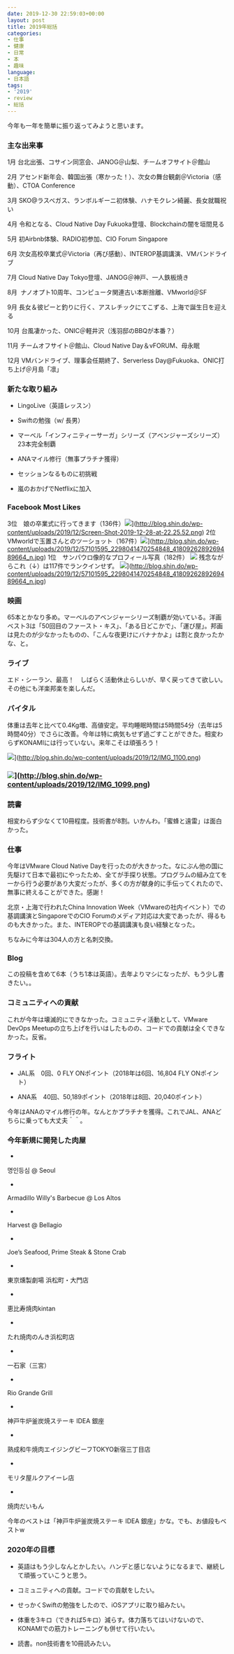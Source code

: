 ```yaml
---
date: 2019-12-30 22:59:03+00:00
layout: post
title: 2019年総括
categories:
- 仕事
- 健康
- 日常
- 本
- 趣味
language:
- 日本語
tags:
- '2019'
- review
- 総括
---
```


今年も一年を簡単に振り返ってみようと思います。


### 主な出来事




1月 台北出張、コサイン同窓会、JANOG＠山梨、チームオフサイト＠館山




2月 アセンド新年会、韓国出張（寒かった！）、次女の舞台観劇＠Victoria（感動）、CTOA Conference




3月 SKO@ラスベガス、ランボルギーニ初体験、ハナモクレン綺麗、長女就職祝い




4月 令和となる、Cloud Native Day Fukuoka登壇、Blockchainの闇を垣間見る




5月 初Airbnb体験、RADIO初参加、CIO Forum Singapore




6月 次女高校卒業式＠Victoria（再び感動）、INTEROP基調講演、VMバンドライブ




7月 Cloud Native Day Tokyo登壇、JANOG＠神戸、一人鉄板焼き




8月  ナノオプト10周年、コンピュータ関連古い本断捨離、VMworld＠SF




9月 長女＆彼ピーと釣りに行く、アスレチックにてこずる、上海で誕生日を迎える




10月 台風凄かった、ONIC＠軽井沢（浅羽邸のBBQが本番？）




11月 チームオフサイト＠館山、Cloud Native Day＆vFORUM、母永眠




12月 VMバンドライブ、理事会任期終了、Serverless Day@Fukuoka、ONIC打ち上げ＠月島「凛」




### 新たな取り組み





 	
  * LingoLive（英語レッスン）

 	
  * Swiftの勉強（w/ 長男）

 	
  * マーベル「インフィニティーサーガ」シリーズ（アベンジャーズシリーズ）23本完全制覇

 	
  * ANAマイル修行（無事プラチナ獲得）

 	
  * セッションなるものに初挑戦

 	
  * 嵐のおかげでNetflixに加入




### Facebook Most Likes


3位　娘の卒業式に行ってきます（136件）![](http://blog.shin.do/wp-content/uploads/2019/12/Screen-Shot-2019-12-28-at-22.25.52-300x230.png)](http://blog.shin.do/wp-content/uploads/2019/12/Screen-Shot-2019-12-28-at-22.25.52.png)
2位　VMworldで玉置さんとのツーショット（167件）![](http://blog.shin.do/wp-content/uploads/2019/12/69010314_2528195713906088_3656317440180092928_n-300x225.jpg)](http://blog.shin.do/wp-content/uploads/2019/12/57101595_2298041470254848_4180926289269489664_n.jpg)
1位　サンパウロ像的なプロフィール写真（182件）
![](http://blog.shin.do/wp-content/uploads/2019/12/75593895_2668275509898107_5991759856464297984_n-300x300.jpg)
残念ながらこれ（↓）は117件でランクインせず。
![](http://blog.shin.do/wp-content/uploads/2019/12/57101595_2298041470254848_4180926289269489664_n.jpg)](http://blog.shin.do/wp-content/uploads/2019/12/57101595_2298041470254848_4180926289269489664_n.jpg)


### 映画


65本とかなり多め。マーベルのアベンジャーシリーズ制覇が効いている。洋画ベスト3は「50回目のファースト・キス」、「ある日どこかで」、「運び屋」。邦画は見たのが少なかったものの、「こんな夜更けにバナナかよ」は割と良かったかな、と。


### ライブ


エド・シーラン、最高！　しばらく活動休止らしいが、早く戻ってきて欲しい。その他にも洋楽邦楽を楽しんだ。


### バイタル


体重は去年と比べて0.4Kg増、高値安定。平均睡眠時間は5時間54分（去年は5時間40分）でさらに改善。今年は特に病気もせず過ごすことができた。相変わらずKONAMIには行っていない。来年こそは頑張ろう！

![](http://blog.shin.do/wp-content/uploads/2019/12/IMG_1100-163x300.png)](http://blog.shin.do/wp-content/uploads/2019/12/IMG_1100.png)


### ![](http://blog.shin.do/wp-content/uploads/2019/12/IMG_1099-219x300.png)](http://blog.shin.do/wp-content/uploads/2019/12/IMG_1099.png)




### 読書


相変わらず少なくて10冊程度。技術書が8割。いかんわ。「蜜蜂と遠雷」は面白かった。


### 仕事


今年はVMware Cloud Native Dayを行ったのが大きかった。なにぶん他の国に先駆けて日本で最初にやったため、全てが手探り状態。プログラムの組み立てを一から行う必要があり大変だったが、多くの方が献身的に手伝ってくれたので、無事に終えることができた。感謝！

北京・上海で行われたChina Innovation Week（VMwareの社内イベント）での基調講演とSingaporeでのCIO Forumのメディア対応は大変であったが、得るものも大きかった。また、INTEROPでの基調講演も良い経験となった。

ちなみに今年は304人の方と名刺交換。


### Blog


この投稿を含めて6本（うち1本は英語）。去年よりマシになったが、もう少し書きたい。。


### コミュニティへの貢献


これが今年は壊滅的にできなかった。コミュニティ活動として、VMware DevOps Meetupの立ち上げを行いはしたものの、コードでの貢献は全くできなかった。反省。


### フライト





 	
  * JAL系　0回、0 FLY ONポイント（2018年は6回、16,804 FLY ONポイント）

 	
  * ANA系　40回、50,189ポイント（2018年は8回、20,040ポイント）


今年はANAのマイル修行の年。なんとかプラチナを獲得。これでJAL、ANAどちらに乗っても大丈夫＾＾。


### 今年新規に開発した肉屋





 	
  * 


명인등심 @ Seoul


 	
  * 


Armadillo Willy's Barbecue @ Los Altos


 	
  * 


Harvest @ Bellagio


 	
  * 


Joe’s Seafood, Prime Steak & Stone Crab


 	
  * 


東京燻製劇場 浜松町・大門店


 	
  * 


恵比寿焼肉kintan


 	
  * 


たれ焼肉のんき浜松町店


 	
  * 


一石家（三宮）


 	
  * 


Rio Grande Grill


 	
  * 


神戸牛炉釜炭焼ステーキ IDEA 銀座


 	
  * 


熟成和牛焼肉エイジングビーフTOKYO新宿三丁目店


 	
  * 


モリタ屋ルクアイーレ店


 	
  * 


焼肉だいもん



今年のベストは「神戸牛炉釜炭焼ステーキ IDEA 銀座」かな。でも、お値段もベストw


### 2020年の目標





 	
  * 英語はもう少しなんとかしたい。ハンデと感じないようになるまで、継続して頑張っていこうと思う。

 	
  * コミュニティへの貢献。コードでの貢献をしたい。

 	
  * せっかくSwiftの勉強をしたので、iOSアプリに取り組みたい。

 	
  * 体重を3キロ（できれば5キロ）減らす。体力落ちてはいけないので、KONAMIでの筋力トレーニングも併せて行いたい。

 	
  * 読書。non技術書を10冊読みたい。


